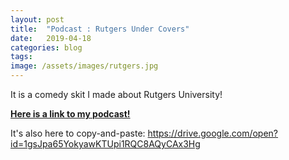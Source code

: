 ```yaml
---
layout: post
title:  "Podcast : Rutgers Under Covers"
date:   2019-04-18
categories: blog
tags:
image: /assets/images/rutgers.jpg
---
```


It is a comedy skit I made about Rutgers University!

<b>[Here is a link to my podcast!][Video]</b>

It's also here to copy-and-paste:
https://drive.google.com/open?id=1gsJpa65YokyawKTUpi1RQC8AQyCAx3Hg

[Video]:https://drive.google.com/open?id=1gsJpa65YokyawKTUpi1RQC8AQyCAx3Hg